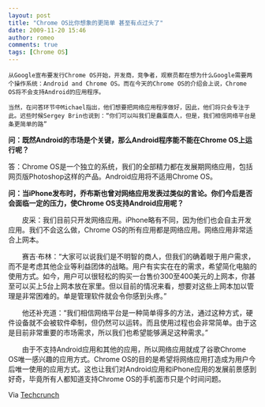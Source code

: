 ```yaml
---
layout: post
title: "Chrome OS比你想象的更简单 甚至有点过头了"
date: 2009-11-20 15:46
author: romeo
comments: true
tags: [Chrome OS]
---
```

    从Google宣布要发行Chrome OS开始，开发商，竞争者，观察员都在想为什么Google需要两个操作系统：Android and Chrome OS。而在今天的Chrome OS的介绍会上说，Chrome OS将不会支持Android的应用程序。

    当然，在问答环节中Michael指出，他们想要把网络应用程序做好，因此，他们将只会专注于此。迟些时候Sergey Brin也说到：“你们可以叫我们是蠢蛋商人，但是，我们相信网络平台是条更简单的路”

**问：既然Android的市场是个关键，那么Android程序能不能在Chrome OS上运行呢？**

答：Chrome OS是一个独立的系统，我们的全部精力都在发展期网络应用，包括网页版Photoshop这样的产品。Android应用将不适用Chrome OS。

**问：当iPhone发布时，乔布斯也曾对网络应用发表过类似的言论。你们今后是否会面临一定的压力，使Chrome OS支持Android应用呢？**

　　皮采：我们目前只开发网络应用。iPhone略有不同，因为他们也会自主开发应用。我们不会这么做，Chrome OS的所有应用都是网络应用。网络应用非常适合上网本。

　　赛吉·布林：“大家可以说我们是不明智的商人，但我们的确着眼于用户需求，而不是考虑其他企业等利益团体的战略。用户有实实在在的需求，希望简化电脑的使用方式。如今，用户可以很轻松的购买一台售价300至400美元的上网本，你甚至可以买上5台上网本放在家里。但以目前的情况来看，想要对这些上网本加以管理是非常困难的。单是管理软件就会令你感到头疼。”

　　他还补充道：“我们相信网络平台是一种简单得多的方法，通过这种方式，硬件设备就不会被软件牵制，但仍然可以运转。而且使用过程也会非常简单。由于这是目前非常重要的市场需求，所以我们也希望能够满足这种需求。”

　　由于不支持Android应用和其他的应用，所以网络应用就成了谷歌Chrome OS唯一感兴趣的应用方式。Chrome OS的目的是希望将网络应用打造成为用户今后唯一使用的应用方式。这也让我们对Android应用和iPhone应用的发展前景感到好奇，毕竟所有人都知道支持Chrome OS的手机面市只是个时间问题。

Via [Techcrunch](http://www.techcrunch.com/2009/11/19/google-is-keeping-chrome-os-simple-maybe-too-simple/)
